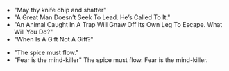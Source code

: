 * "May thy knife chip and shatter"
* "A Great Man Doesn’t Seek To Lead. He’s Called To It."
* "An Animal Caught In A Trap Will Gnaw Off Its Own Leg To Escape. What Will You Do?"
* "When Is A Gift Not A Gift?"
- "The spice must flow."
- "Fear is the mind-killer"
The spice must flow.
Fear is the mind-killer.
